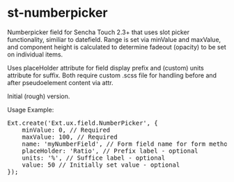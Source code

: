 st-numberpicker
===================

Numberpicker field for Sencha Touch 2.3+ that uses slot picker functionality, similiar to datefield. Range is set via minValue and maxValue, and component height is calculated to determine fadeout (opacity) to be set on individual items.

Uses placeHolder attribute for field display prefix and (custom) units attribute for suffix. Both require custom .scss file for handling before and after pseudoelement content via attr. 

Initial (rough) version. 

Usage Example:<br/>
<pre>
Ext.create('Ext.ux.field.NumberPicker', {
    minValue: 0, // Required
    maxValue: 100, // Required
    name: 'myNumberField', // Form field name for form methods (getValues, etc)
    placeHolder: 'Ratio', // Prefix label - optional
    units: '%', // Suffice label - optional
    value: 50 // Initially set value - optional
});
</pre>